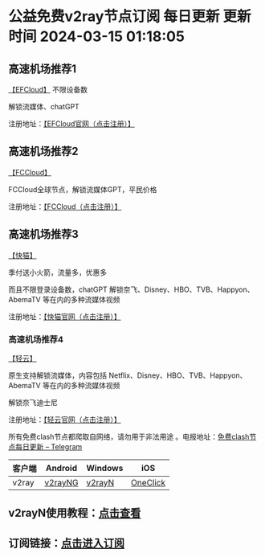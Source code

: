 # 公益免费v2ray节点订阅  每日更新  更新时间 2024-03-15 01:18:05  
## 高速机场推荐1

[【EFCloud】](https://www.easyfastcloud.com/#/register?code=zZbUVKvu)
不限设备数

解锁流媒体、chatGPT

注册地址：[【EFCloud官网（点击注册）】](https://www.easyfastcloud.com/#/register?code=zZbUVKvu)
##  高速机场推荐2

[【FCCloud】](https://www.fastconnect.cc/#/register?code=9BV1HHRM)

FCCloud全球节点，解锁流媒体GPT，平民价格

注册地址：[【FCCloud（点击注册）】](https://www.fastconnect.cc/#/register?code=9BV1HHRM)

##  高速机场推荐3

[【快猫】](https://ikuaimao.cc/#/register?code=TTaIXhNs)

季付送小火箭，流量多，优惠多

而且不限登录设备数，chatGPT 解锁奈飞、Disney、HBO、TVB、Happyon、AbemaTV 等在内的多种流媒体视频

注册地址：[【快猫官网（点击注册）】](https://ikuaimao.cc/#/register?code=TTaIXhNs)

###  高速机场推荐4

 [【轻云】](https://qingyun.world/#/register?code=C5zOLvph)

原生支持解锁流媒体，内容包括 Netflix、Disney、HBO、TVB、Happyon、AbemaTV 等在内的多种流媒体视频

解锁奈飞迪士尼

注册地址：[【轻云官网（点击注册）】](https://qingyun.world/#/register?code=C5zOLvph)

所有免费clash节点都爬取自网络，请勿用于非法用途 。电报地址：<a href="https://t.me/+_gkN4gmsOWFjZmZl" target="_blank">免费clash节点每日更新 – Telegram</a>


|  客户端  | Android  | Windows  | iOS  |
|  ----  | ----   | ----  |----  |
| v2ray  | [v2rayNG](https://www.ziyuan1.fun/p/blog-page.html) | [v2rayN](https://www.ziyuan1.fun/p/blog-page.html) | [OneClick](https://www.ziyuan1.fun/p/v2ray-ios-oneclick-app.html) |
## v2rayN使用教程：[点击查看](https://www.ziyuan1.fun/p/windowspcv2rayn.html) 
##  订阅链接：<a href="https://telegeam.github.io/blog1/" target="_blank">点击进入订阅</a>


